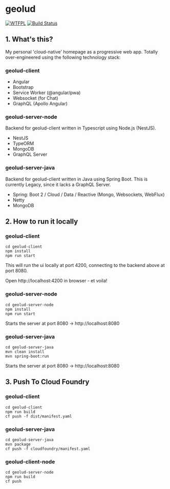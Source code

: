 # geolud

[![WTFPL](https://img.shields.io/badge/license-WTFPL-blue.svg)](http://www.wtfpl.net/txt/copying)
[![Build Status](https://travis-ci.org/fischermatte/geolud.svg?branch=master)](https://travis-ci.org/fischermatte/geolud) 

## 1. What's this?

My personal 'cloud-native' homepage as a progressive web app. Totally over-engineered using the following technology stack:

### geolud-client
- Angular
- Bootstrap 
- Service Worker (@angular/pwa)
- Websocket (for Chat)
- GraphQL (Apollo Angular)


### geolud-server-node

Backend for geolud-client written in Typescript using Node.js (NestJS).

- NestJS
- TypeORM 
- MongoDB
- GraphQL Server 

### geolud-server-java

Backend for geolud-client written in Java using Spring Boot. This is currently Legacy, since it lacks a GraphQL Server.

- Spring: Boot 2 / Cloud / Data / Reactive (Mongo, Websockets, WebFlux)
- Netty
- MongoDB

## 2. How to run it locally

### geolud-client

    cd geolud-client
    npm install
    npm run start
    
This will run the ui locally at port 4200, connecting to the backend above at port 8080. 

Open http://localhost:4200 in browser - et voila!

### geolud-server-node

    cd geolud-server-node
    npm install
    npm run start
    
Starts the server at port 8080 -> http://localhost:8080

### geolud-server-java


    cd geolud-server-java
    mvn clean install
    mvn spring-boot:run
    
Starts the server at port 8080 -> http://localhost:8080

## 3. Push To Cloud Foundry

### geolud-client

    cd geolud-client
    npm run build
    cf push -f dist/manifest.yaml
    
### geolud-server-java

    cd geolud-server-java
    mvn package
    cf push -f cloudfoundry/manifest.yaml
    
### geolud-client-node

    cd geolud-server-node
    npm run build
    cf push
